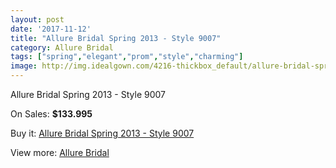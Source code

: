 ```yaml
---
layout: post
date: '2017-11-12'
title: "Allure Bridal Spring 2013 - Style 9007"
category: Allure Bridal
tags: ["spring","elegant","prom","style","charming"]
image: http://img.idealgown.com/4216-thickbox_default/allure-bridal-spring-2013-style-9007.jpg
---
```

Allure Bridal Spring 2013 - Style 9007

On Sales: **$133.995**
<a href="https://www.idealgown.com/en/allure-bridal/1924-allure-bridal-spring-2013-style-9007.html"><amp-img layout="responsive" width="600" height="600" src="//img.idealgown.com/4216-thickbox_default/allure-bridal-spring-2013-style-9007.jpg" alt="Allure Bridal Spring 2013 - Style 9007 0" /></a>
<a href="https://www.idealgown.com/en/allure-bridal/1924-allure-bridal-spring-2013-style-9007.html"><amp-img layout="responsive" width="600" height="600" src="//img.idealgown.com/4218-thickbox_default/allure-bridal-spring-2013-style-9007.jpg" alt="Allure Bridal Spring 2013 - Style 9007 1" /></a>
<a href="https://www.idealgown.com/en/allure-bridal/1924-allure-bridal-spring-2013-style-9007.html"><amp-img layout="responsive" width="600" height="600" src="//img.idealgown.com/4217-thickbox_default/allure-bridal-spring-2013-style-9007.jpg" alt="Allure Bridal Spring 2013 - Style 9007 2" /></a>

Buy it: [Allure Bridal Spring 2013 - Style 9007](https://www.idealgown.com/en/allure-bridal/1924-allure-bridal-spring-2013-style-9007.html "Allure Bridal Spring 2013 - Style 9007")

View more: [Allure Bridal](https://www.idealgown.com/en/29-allure-bridal "Allure Bridal")